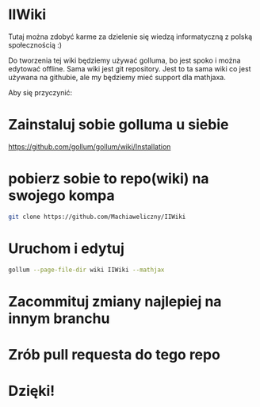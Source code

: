 # IIWiki
Tutaj można zdobyć karme za dzielenie się wiedzą informatyczną z polską społecznością :)

Do tworzenia tej wiki będziemy używać golluma, bo jest spoko i można edytować offline. Sama wiki jest git repository. Jest to ta sama wiki co jest używana na githubie, ale my będziemy mieć support dla mathjaxa.

Aby się przyczynić:
# Zainstaluj sobie golluma u siebie
https://github.com/gollum/gollum/wiki/Installation
# pobierz sobie to repo(wiki) na swojego kompa
```bash
git clone https://github.com/Machiaweliczny/IIWiki
```
# Uruchom i edytuj
```bash
gollum --page-file-dir wiki IIWiki --mathjax
```

# Zacommituj zmiany najlepiej na innym branchu
# Zrób pull requesta do tego repo
# Dzięki!
